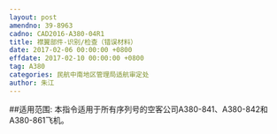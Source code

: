 ```yaml
---
layout: post
amendno: 39-8963
cadno: CAD2016-A380-04R1
title: 襟翼部件-识别/检查（错误材料）
date: 2017-02-06 00:00:00 +0800
effdate: 2017-02-10 00:00:00 +0800
tag: A380
categories: 民航中南地区管理局适航审定处
author: 朱江
---
```


##适用范围:
本指令适用于所有序列号的空客公司A380-841、A380-842和A380-861飞机。

